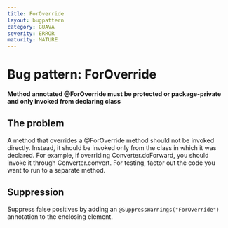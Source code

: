 ```yaml
---
title: ForOverride
layout: bugpattern
category: GUAVA
severity: ERROR
maturity: MATURE
---
```


# Bug pattern: ForOverride
__Method annotated @ForOverride must be protected or package-private and only invoked from declaring class__

## The problem
A method that overrides a @ForOverride method should not be invoked directly. Instead, it should be invoked only from the class in which it was declared. For example, if overriding Converter.doForward, you should invoke it through Converter.convert. For testing, factor out the code you want to run to a separate method.

## Suppression
Suppress false positives by adding an `@SuppressWarnings("ForOverride")` annotation to the enclosing element.
